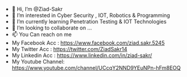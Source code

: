 - 👋 Hi, I’m @Ziad-Sakr
- 👀 I’m interested in Cyber Security , IOT, Robotics & Programming
- 🌱 I’m currently learning Penetration Testing & IOT Technologies
- 💞️ I’m looking to collaborate on ...
- 📫 You Can reach on me 
- My Facebook Acc :   https://www.facebook.com/ziad.sakr.5245
- My Twitter  Acc :   https://twitter.com/ZiadSakr14
- My Linkedin Acc :   https://www.linkedin.com/in/ziad-sakr/
- My Youtube Channel: https://www.youtube.com/channel/UCcqY2NND9YEuNPn-hFm8EOQ 
                         

<!---
Ziad-Sakr/Ziad-Sakr is a ✨ special ✨ repository because its `README.md` (this file) appears on your GitHub profile.
You can click the Preview link to take a look at your changes.
--->
